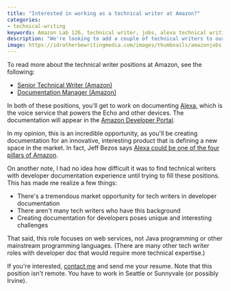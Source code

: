 ```yaml
---
title: "Interested in working as a technical writer at Amazon?"
categories:
- technical-writing
keywords: Amazon Lab 126, technical writer, jobs, alexa technical writing, amazon documentation
description: "We're looking to add a couple of technical writers to our Appstore documentation team at Amazon in the Seattle and Sunnyvale locations. If you're interested, contact me. The focus is on developer documentation, so you'll need to be comfortable documenting web services."
image: https://idratherbewritingmedia.com/images/thumbnails/amazonjobs.png
---
```


To read more about the technical writer positions at Amazon, see the following:

* <a href="https://www.amazon.jobs/en/jobs/405036">Senior Technical Writer (Amazon)</a>
* <a href="https://www.amazon.jobs/en/jobs/405034">Documentation Manager (Amazon)</a>

In both of these positions, you'll get to work on documenting [Alexa](https://developer.amazon.com/appsandservices/solutions/alexa), which is the voice service that powers the Echo and other devices. The documentation will appear in the [Amazon Developer Portal](https://developer.amazon.com/).

In my opinion, this is an incredible opportunity, as you'll be creating documentation for an innovative, interesting product that is defining a new space in the market. In fact, Jeff Bezos says [Alexa could be one of the four pillars of Amazon](http://venturebeat.com/2016/05/31/alexa-could-be-the-4th-pillar-of-amazon-says-jeff-bezos/).

On another note, I had no idea how difficult it was to find technical writers with developer documentation experience until trying to fill these positions. This has made me realize a few things:

* There's a tremendous market opportunity for tech writers in developer documentation
* There aren't many tech writers who have this background
* Creating documentation for developers poses unique and interesting challenges

That said, this role focuses on web services, not Java programming or other mainstream programming languages. (There are many other tech writer roles with developer doc that would require more technical expertise.)

If you're interested, [contact me](https://idratherbewriting.com/contact) and send me your resume.  Note that this position isn't remote. You have to work in Seattle or Sunnyvale (or possibly Irvine).
